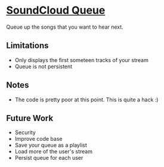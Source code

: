 # [SoundCloud Queue](http://soundcloudqueue.morgan.io)
Queue up the songs that you want to hear next.

## Limitations
* Only displays the first someteen tracks of your stream
* Queue is not persistent

## Notes
* The code is pretty poor at this point. This is quite a hack :)

## Future Work
* Security
* Improve code base
* Save your queue as a playlist
* Load more of the user's stream
* Persist queue for each user

